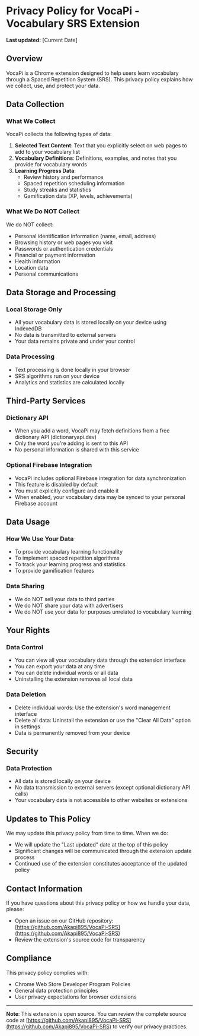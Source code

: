 # Privacy Policy for VocaPi - Vocabulary SRS Extension

**Last updated:** [Current Date]

## Overview

VocaPi is a Chrome extension designed to help users learn vocabulary through a Spaced Repetition System (SRS). This privacy policy explains how we collect, use, and protect your data.

## Data Collection

### What We Collect

VocaPi collects the following types of data:

1. **Selected Text Content**: Text that you explicitly select on web pages to add to your vocabulary list
2. **Vocabulary Definitions**: Definitions, examples, and notes that you provide for vocabulary words
3. **Learning Progress Data**: 
   - Review history and performance
   - Spaced repetition scheduling information
   - Study streaks and statistics
   - Gamification data (XP, levels, achievements)

### What We Do NOT Collect

We do NOT collect:
- Personal identification information (name, email, address)
- Browsing history or web pages you visit
- Passwords or authentication credentials
- Financial or payment information
- Health information
- Location data
- Personal communications

## Data Storage and Processing

### Local Storage Only
- All your vocabulary data is stored locally on your device using IndexedDB
- No data is transmitted to external servers
- Your data remains private and under your control

### Data Processing
- Text processing is done locally in your browser
- SRS algorithms run on your device
- Analytics and statistics are calculated locally

## Third-Party Services

### Dictionary API
- When you add a word, VocaPi may fetch definitions from a free dictionary API (dictionaryapi.dev)
- Only the word you're adding is sent to this API
- No personal information is shared with this service

### Optional Firebase Integration
- VocaPi includes optional Firebase integration for data synchronization
- This feature is disabled by default
- You must explicitly configure and enable it
- When enabled, your vocabulary data may be synced to your personal Firebase account

## Data Usage

### How We Use Your Data
- To provide vocabulary learning functionality
- To implement spaced repetition algorithms
- To track your learning progress and statistics
- To provide gamification features

### Data Sharing
- We do NOT sell your data to third parties
- We do NOT share your data with advertisers
- We do NOT use your data for purposes unrelated to vocabulary learning

## Your Rights

### Data Control
- You can view all your vocabulary data through the extension interface
- You can export your data at any time
- You can delete individual words or all data
- Uninstalling the extension removes all local data

### Data Deletion
- Delete individual words: Use the extension's word management interface
- Delete all data: Uninstall the extension or use the "Clear All Data" option in settings
- Data is permanently removed from your device

## Security

### Data Protection
- All data is stored locally on your device
- No data transmission to external servers (except optional dictionary API calls)
- Your vocabulary data is not accessible to other websites or extensions

## Updates to This Policy

We may update this privacy policy from time to time. When we do:
- We will update the "Last updated" date at the top of this policy
- Significant changes will be communicated through the extension update process
- Continued use of the extension constitutes acceptance of the updated policy

## Contact Information

If you have questions about this privacy policy or how we handle your data, please:
- Open an issue on our GitHub repository: [https://github.com/Akapi895/VocaPi-SRS](https://github.com/Akapi895/VocaPi-SRS)
- Review the extension's source code for transparency

## Compliance

This privacy policy complies with:
- Chrome Web Store Developer Program Policies
- General data protection principles
- User privacy expectations for browser extensions

---

**Note**: This extension is open source. You can review the complete source code at [https://github.com/Akapi895/VocaPi-SRS](https://github.com/Akapi895/VocaPi-SRS) to verify our privacy practices.
